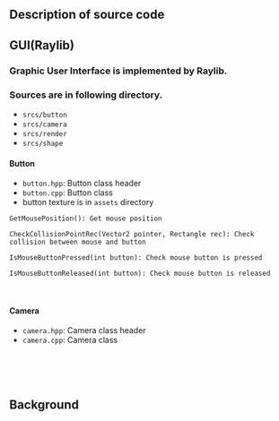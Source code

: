 ## Description of source code

## GUI(Raylib)
### Graphic User Interface is implemented by Raylib.
### Sources are in following directory.
* `srcs/button`
* `srcs/camera`
* `srcs/render`
* `srcs/shape`

#### Button
* `button.hpp`: Button class header
* `button.cpp`: Button class
* button texture is in `assets` directory
```
GetMousePosition(): Get mouse position

CheckCollisionPointRec(Vector2 pointer, Rectangle rec): Check collision between mouse and button

IsMouseButtonPressed(int button): Check mouse button is pressed

IsMouseButtonReleased(int button): Check mouse button is released
```
<br/>

#### Camera
* `camera.hpp`: Camera class header
* `camera.cpp`: Camera class

<br/><br/><br/>

## Background